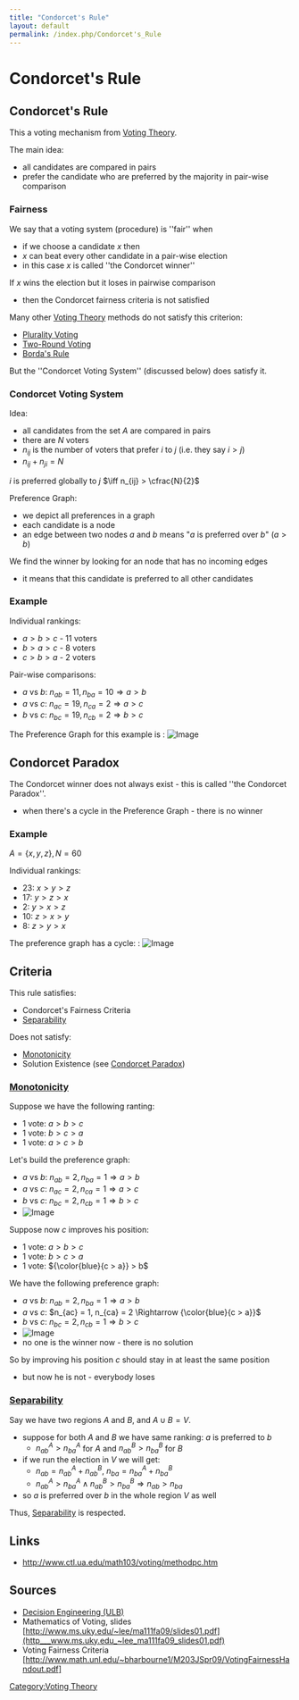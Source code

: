 ```yaml
---
title: "Condorcet's Rule"
layout: default
permalink: /index.php/Condorcet's_Rule
---
```


# Condorcet's Rule

## Condorcet's Rule
This a voting mechanism from [Voting Theory](Voting_Theory).

The main idea:
- all candidates are compared in pairs
- prefer the candidate who are preferred by the majority in pair-wise comparison


### Fairness
We say that a voting system (procedure) is ''fair'' when 
- if we choose a candidate $x$ then 
- $x$ can beat every other candidate in a pair-wise election
- in this case $x$ is called ''the Condorcet winner''

If $x$ wins the election but it loses in pairwise comparison
- then the Condorcet fairness criteria is not satisfied

Many other [Voting Theory](Voting_Theory) methods do not satisfy this criterion:
- [Plurality Voting](Plurality_Voting)
- [Two-Round Voting](Two-Round_Voting)
- [Borda's Rule](Borda's_Rule)

But the ''Condorcet Voting System'' (discussed below) does satisfy it.


### Condorcet Voting System
Idea:
- all candidates from the set $A$ are compared in pairs 
- there are $N$ voters
- $n_{ij}$ is the number of voters that prefer $i$ to $j$ (i.e. they say $i > j$) 
- $n_{ij} + n_{ji} = N$

$i$ is preferred globally to $j$ $\iff n_{ij} > \cfrac{N}{2}$

Preference Graph:
- we depict all preferences in a graph
- each candidate is a node
- an edge between two nodes $a$ and $b$ means "$a$ is preferred over $b$" ($a > b$)

We find the winner by looking for an node that has no incoming edges
- it means that this candidate is preferred to all other candidates 


### Example
Individual rankings:
- $a > b > c$ - 11 voters
- $b > a > c$ - 8 voters
- $c > b > a$ - 2 voters

Pair-wise comparisons:
- $a \text{ vs } b$: $n_{ab} = 11, n_{ba} = 10 \Rightarrow a > b$
- $a \text{ vs } c$: $n_{ac} = 19, n_{ca} = 2 \Rightarrow a > c$
- $b \text{ vs } c$: $n_{bc} = 19, n_{cb} = 2 \Rightarrow b > c$

The Preference Graph for this example is
: <img src="https://raw.github.com/alexeygrigorev/wiki-figures/master/ulb/de/vt/condorcet-ex1.png" alt="Image">


## Condorcet Paradox
The Condorcet winner does not always exist - this is called ''the Condorcet Paradox''.
- when there's a cycle in the Preference Graph - there is no winner 

### Example
$A = \{x, y, z\}, N = 60$

Individual rankings:
- 23: $x > y > z$
- 17: $y > z > x$
- 2:  $y > x > z$
- 10: $z > x > y$
- 8:  $z > y > x$

The preference graph has a cycle:
: <img src="https://raw.github.com/alexeygrigorev/wiki-figures/master/ulb/de/vt/condorcet-paradox.png" alt="Image">


## Criteria
This rule satisfies:
- Condorcet's Fairness Criteria
- [Separability](Separability)

Does not satisfy:
- [Monotonicity](Monotonicity)
- Solution Existence (see [Condorcet Paradox](Condorcet_Paradox))


### [Monotonicity](Monotonicity)
Suppose we have the following ranting:
- 1 vote: $a > b > c$
- 1 vote: $b > c > a$
- 1 vote: $a > c > b$

Let's build the preference graph:
- $a$ vs $b$: $n_{ab} = 2, n_{ba} = 1 \Rightarrow a > b$
- $a$ vs $c$: $n_{ac} = 2, n_{ca} = 1 \Rightarrow a > c$
- $b$ vs $c$: $n_{bc} = 2, n_{cb} = 1 \Rightarrow b > c$
- <img src="https://raw.github.com/alexeygrigorev/wiki-figures/master/ulb/de/vt/condorcet-monotonicity-1.png" alt="Image">

Suppose now $c$ improves his position:
- 1 vote: $a > b > c$
- 1 vote: $b > c > a$
- 1 vote: ${\color{blue}{c > a}} > b$

We have the following preference graph:
- $a$ vs $b$: $n_{ab} = 2, n_{ba} = 1 \Rightarrow a > b$
- $a$ vs $c$: $n_{ac} = 1, n_{ca} = 2 \Rightarrow {\color{blue}{c > a}}$
- $b$ vs $c$: $n_{bc} = 2, n_{cb} = 1 \Rightarrow b > c$
- <img src="https://raw.github.com/alexeygrigorev/wiki-figures/master/ulb/de/vt/condorcet-monotonicity-2.png" alt="Image">
- no one is the winner now - there is no solution

So by improving his position $c$ should stay in at least the same position
- but now he is not - everybody loses


### [Separability](Separability)
Say we have two regions $A$ and $B$, and $A \cup B = V$. 
- suppose for both $A$ and $B$ we have same ranking: $a$ is preferred to $b$
  - $n^A_{ab} > n^A_{ba}$ for $A$ and $n^B_{ab} > n^B_{ba}$ for $B$ 
- if we run the election in $V$ we will get:
  - $n_{ab} = n^A_{ab} + n^B_{ab}$, $n_{ba} = n^A_{ba} + n^B_{ba}$
  - $n^A_{ab} > n^A_{ba} \land n^B_{ab} > n^B_{ba} \Rightarrow n_{ab} > n_{ba}$
- so $a$ is preferred over $b$ in the whole region $V$ as well

Thus, [Separability](Separability) is respected. 



## Links
- http://www.ctl.ua.edu/math103/voting/methodpc.htm

## Sources
- [Decision Engineering (ULB)](Decision_Engineering_(ULB))
- Mathematics of Voting, slides [http://www.ms.uky.edu/~lee/ma111fa09/slides01.pdf](http___www.ms.uky.edu_~lee_ma111fa09_slides01.pdf)
- Voting Fairness Criteria [http://www.math.unl.edu/~bharbourne1/M203JSpr09/VotingFairnessHandout.pdf]

[Category:Voting Theory](Category_Voting_Theory)